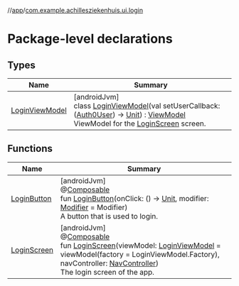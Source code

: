 //[app](../../index.md)/[com.example.achillesziekenhuis.ui.login](index.md)

# Package-level declarations

## Types

| Name | Summary |
|---|---|
| [LoginViewModel](-login-view-model/index.md) | [androidJvm]<br>class [LoginViewModel](-login-view-model/index.md)(val setUserCallback: ([Auth0User](../com.example.achillesziekenhuis.model/-auth0-user/index.md)) -&gt; [Unit](https://kotlinlang.org/api/latest/jvm/stdlib/kotlin/-unit/index.html)) : [ViewModel](https://developer.android.com/reference/kotlin/androidx/lifecycle/ViewModel.html)<br>ViewModel for the [LoginScreen](-login-screen.md) screen. |

## Functions

| Name | Summary |
|---|---|
| [LoginButton](-login-button.md) | [androidJvm]<br>@[Composable](https://developer.android.com/reference/kotlin/androidx/compose/runtime/Composable.html)<br>fun [LoginButton](-login-button.md)(onClick: () -&gt; [Unit](https://kotlinlang.org/api/latest/jvm/stdlib/kotlin/-unit/index.html), modifier: [Modifier](https://developer.android.com/reference/kotlin/androidx/compose/ui/Modifier.html) = Modifier)<br>A button that is used to login. |
| [LoginScreen](-login-screen.md) | [androidJvm]<br>@[Composable](https://developer.android.com/reference/kotlin/androidx/compose/runtime/Composable.html)<br>fun [LoginScreen](-login-screen.md)(viewModel: [LoginViewModel](-login-view-model/index.md) = viewModel(factory = LoginViewModel.Factory), navController: [NavController](https://developer.android.com/reference/kotlin/androidx/navigation/NavController.html))<br>The login screen of the app. |
